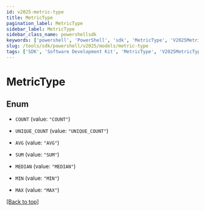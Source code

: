 ```yaml
---
id: v2025-metric-type
title: MetricType
pagination_label: MetricType
sidebar_label: MetricType
sidebar_class_name: powershellsdk
keywords: ['powershell', 'PowerShell', 'sdk', 'MetricType', 'V2025MetricType']
slug: /tools/sdk/powershell/v2025/models/metric-type
tags: ['SDK', 'Software Development Kit', 'MetricType', 'V2025MetricType']
---
```


# MetricType

## Enum

- `COUNT` (value: `"COUNT"`)

- `UNIQUE_COUNT` (value: `"UNIQUE_COUNT"`)

- `AVG` (value: `"AVG"`)

- `SUM` (value: `"SUM"`)

- `MEDIAN` (value: `"MEDIAN"`)

- `MIN` (value: `"MIN"`)

- `MAX` (value: `"MAX"`)

[[Back to top]](#)

